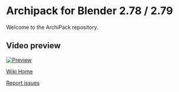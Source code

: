 # Archipack for Blender 2.78 / 2.79

Welcome to the ArchiPack repository.

## Video preview
[![Preview](https://img.youtube.com/vi/VtRJFbxFuFw/0.jpg)](https://www.youtube.com/watch?v=VtRJFbxFuFw)


[Wiki Home](https://github.com/s-leger/archipack/wiki)   
 

[Report issues](https://github.com/s-leger/archipack/issues)  

